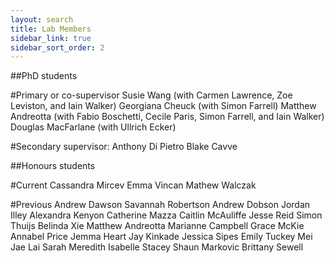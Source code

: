 ```yaml
---
layout: search
title: Lab Members
sidebar_link: true
sidebar_sort_order: 2
---
```


##PhD students

#Primary or co-supervisor
Susie Wang (with Carmen Lawrence, Zoe Leviston, and Iain Walker)
Georgiana Cheuck (with Simon Farrell)
Matthew Andreotta (with Fabio Boschetti, Cecile Paris, Simon Farrell, and Iain Walker)
Douglas MacFarlane (with Ullrich Ecker)

#Secondary supervisor:
Anthony Di Pietro
Blake Cavve 

##Honours students

#Current
Cassandra Mircev
Emma Vincan
Mathew Walczak

#Previous
Andrew Dawson
Savannah Robertson
Andrew Dobson 
Jordan Illey 
Alexandra Kenyon 
Catherine Mazza 
Caitlin McAuliffe 
Jesse Reid 
Simon Thuijs 
Belinda Xie
Matthew Andreotta 
Marianne Campbell
Grace McKie 
Annabel Price
Jemma Heart 
Jay Kinkade 
Jessica Sipes
Emily Tuckey
Mei Jae Lai
Sarah Meredith
Isabelle Stacey
Shaun Markovic
Brittany Sewell